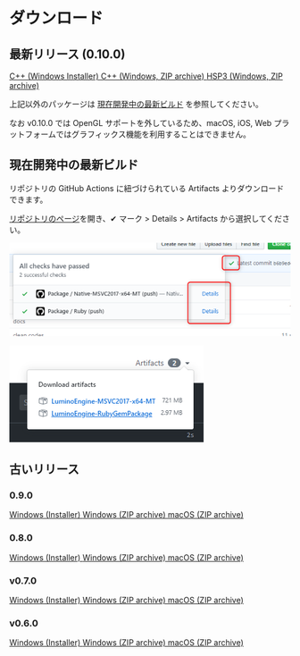 ダウンロード
==========

最新リリース (0.10.0)
----------

<a href="https://github.com/LuminoEngine/Lumino/releases/download/v0.10.0/Lumino-v0.10.0-Windows.msi" class="button">
  <i class="glyphicon glyphicon-download"></i>C++ (Windows Installer)
</a>

<a href="https://github.com/LuminoEngine/Lumino/releases/download/v0.10.0/Lumino-v0.10.0-Windows.zip" class="button">
  <i class="glyphicon glyphicon-download"></i>C++ (Windows, ZIP archive)
</a>

<a href="https://github.com/LuminoEngine/Lumino/releases/download/v0.10.0/Lumino-v0.10.0-HSP3.zip" class="button">
  <i class="glyphicon glyphicon-download"></i>HSP3 (Windows, ZIP archive)
</a>

上記以外のパッケージは [現在開発中の最新ビルド](#現在開発中の最新ビルド) を参照してください。

なお v0.10.0 では OpenGL サポートを外しているため、macOS, iOS, Web プラットフォームではグラフィックス機能を利用することはできません。

現在開発中の最新ビルド
----------

リポジトリの GitHub Actions に紐づけられている Artifacts よりダウンロードできます。

[リポジトリのページ](https://github.com/LuminoEngine/Lumino)を開き、✔ マーク > Details > Artifacts から選択してください。

![](img/download-1.png)

![](img/download-2.png)

古いリリース
----------

### 0.9.0

<a href="http://nnmy.sakura.ne.jp/archive/lumino/v0.9.0/Lumino-v0.9.0-Windows.msi" class="button">
  <i class="glyphicon glyphicon-download"></i>Windows (Installer)
</a>

<a href="http://nnmy.sakura.ne.jp/archive/lumino/v0.9.0/Lumino-v0.9.0-Windows.zip" class="button">
  <i class="glyphicon glyphicon-download"></i>Windows (ZIP archive)
</a>

<a href="http://nnmy.sakura.ne.jp/archive/lumino/v0.9.0/Lumino-v0.9.0-macOS.zip" class="button">
  <i class="glyphicon glyphicon-download"></i>macOS (ZIP archive)
</a>

### 0.8.0

<a href="http://nnmy.sakura.ne.jp/archive/lumino/v0.8.0/Lumino-0.8.0-Windows.msi" class="button">
  <i class="glyphicon glyphicon-download"></i>Windows (Installer)
</a>

<a href="http://nnmy.sakura.ne.jp/archive/lumino/v0.8.0/Lumino-0.8.0-Windows.zip" class="button">
  <i class="glyphicon glyphicon-download"></i>Windows (ZIP archive)
</a>

<a href="http://nnmy.sakura.ne.jp/archive/lumino/v0.8.0/Lumino-0.8.0-macOS.zip" class="button">
  <i class="glyphicon glyphicon-download"></i>macOS (ZIP archive)
</a>

### v0.7.0

<a href="http://nnmy.sakura.ne.jp/archive/lumino/0.7.0/Lumino-0.7.0-Windows.msi" class="button">
  <i class="glyphicon glyphicon-download"></i>Windows (Installer)
</a>

<a href="http://nnmy.sakura.ne.jp/archive/lumino/0.7.0/Lumino-0.7.0-Windows.zip" class="button">
  <i class="glyphicon glyphicon-download"></i>Windows (ZIP archive)
</a>

<a href="http://nnmy.sakura.ne.jp/archive/lumino/0.7.0/Lumino-0.7.0-macOS.zip" class="button">
  <i class="glyphicon glyphicon-download"></i>macOS (ZIP archive)
</a>

### v0.6.0

<a href="http://nnmy.sakura.ne.jp/archive/lumino/0.6.0/Lumino-0.6.0-Windows.msi" class="button">
  <i class="glyphicon glyphicon-download"></i>Windows (Installer)
</a>

<a href="http://nnmy.sakura.ne.jp/archive/lumino/0.6.0/Lumino-0.6.0-Windows.zip" class="button">
  <i class="glyphicon glyphicon-download"></i>Windows (ZIP archive)
</a>

<a href="http://nnmy.sakura.ne.jp/archive/lumino/0.6.0/Lumino-0.6.0-macOS.zip" class="button">
  <i class="glyphicon glyphicon-download"></i>macOS (ZIP archive)
</a>
